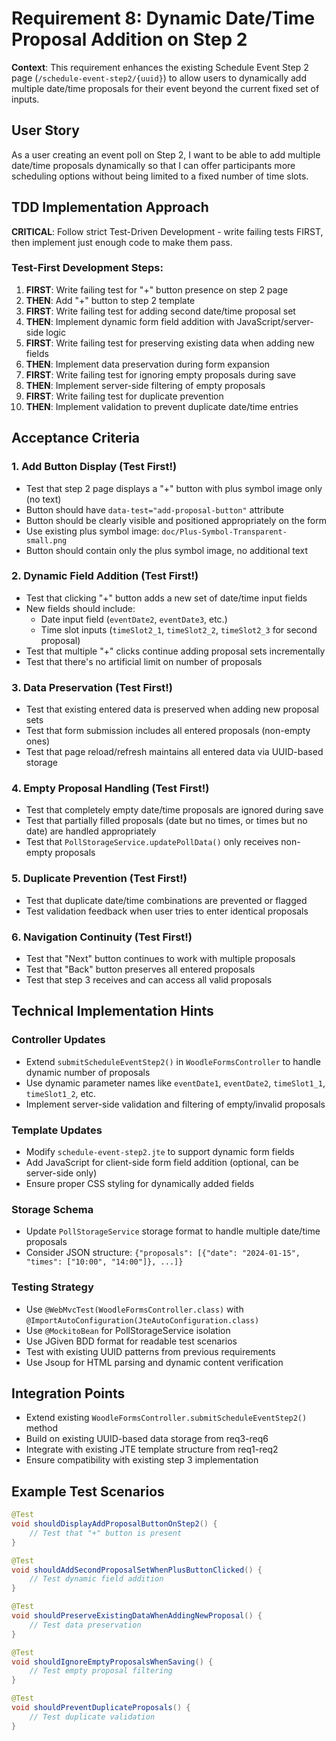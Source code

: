 # Requirement 8: Dynamic Date/Time Proposal Addition on Step 2

**Context**: This requirement enhances the existing Schedule Event Step 2 page (`/schedule-event-step2/{uuid}`) to allow users to dynamically add multiple date/time proposals for their event beyond the current fixed set of inputs.

## User Story
As a user creating an event poll on Step 2, I want to be able to add multiple date/time proposals dynamically so that I can offer participants more scheduling options without being limited to a fixed number of time slots.

## TDD Implementation Approach
**CRITICAL**: Follow strict Test-Driven Development - write failing tests FIRST, then implement just enough code to make them pass.

### Test-First Development Steps:

1. **FIRST**: Write failing test for "+" button presence on step 2 page
2. **THEN**: Add "+" button to step 2 template
3. **FIRST**: Write failing test for adding second date/time proposal set
4. **THEN**: Implement dynamic form field addition with JavaScript/server-side logic
5. **FIRST**: Write failing test for preserving existing data when adding new fields
6. **THEN**: Implement data preservation during form expansion
7. **FIRST**: Write failing test for ignoring empty proposals during save
8. **THEN**: Implement server-side filtering of empty proposals
9. **FIRST**: Write failing test for duplicate prevention
10. **THEN**: Implement validation to prevent duplicate date/time entries

## Acceptance Criteria

### 1. Add Button Display (Test First!)
- Test that step 2 page displays a "+" button with plus symbol image only (no text)
- Button should have `data-test="add-proposal-button"` attribute
- Button should be clearly visible and positioned appropriately on the form
- Use existing plus symbol image: `doc/Plus-Symbol-Transparent-small.png`
- Button should contain only the plus symbol image, no additional text

### 2. Dynamic Field Addition (Test First!)
- Test that clicking "+" button adds a new set of date/time input fields
- New fields should include:
  - Date input field (`eventDate2`, `eventDate3`, etc.)
  - Time slot inputs (`timeSlot2_1`, `timeSlot2_2`, `timeSlot2_3` for second proposal)
- Test that multiple "+" clicks continue adding proposal sets incrementally
- Test that there's no artificial limit on number of proposals

### 3. Data Preservation (Test First!)
- Test that existing entered data is preserved when adding new proposal sets
- Test that form submission includes all entered proposals (non-empty ones)
- Test that page reload/refresh maintains all entered data via UUID-based storage

### 4. Empty Proposal Handling (Test First!)
- Test that completely empty date/time proposals are ignored during save
- Test that partially filled proposals (date but no times, or times but no date) are handled appropriately
- Test that `PollStorageService.updatePollData()` only receives non-empty proposals

### 5. Duplicate Prevention (Test First!)
- Test that duplicate date/time combinations are prevented or flagged
- Test validation feedback when user tries to enter identical proposals

### 6. Navigation Continuity (Test First!)
- Test that "Next" button continues to work with multiple proposals
- Test that "Back" button preserves all entered proposals
- Test that step 3 receives and can access all valid proposals

## Technical Implementation Hints

### Controller Updates
- Extend `submitScheduleEventStep2()` in `WoodleFormsController` to handle dynamic number of proposals
- Use dynamic parameter names like `eventDate1`, `eventDate2`, `timeSlot1_1`, `timeSlot1_2`, etc.
- Implement server-side validation and filtering of empty/invalid proposals

### Template Updates
- Modify `schedule-event-step2.jte` to support dynamic form fields
- Add JavaScript for client-side form field addition (optional, can be server-side only)
- Ensure proper CSS styling for dynamically added fields

### Storage Schema
- Update `PollStorageService` storage format to handle multiple date/time proposals
- Consider JSON structure: `{"proposals": [{"date": "2024-01-15", "times": ["10:00", "14:00"]}, ...]}`

### Testing Strategy
- Use `@WebMvcTest(WoodleFormsController.class)` with `@ImportAutoConfiguration(JteAutoConfiguration.class)`
- Use `@MockitoBean` for PollStorageService isolation
- Use JGiven BDD format for readable test scenarios
- Test with existing UUID patterns from previous requirements
- Use Jsoup for HTML parsing and dynamic content verification

## Integration Points
- Extend existing `WoodleFormsController.submitScheduleEventStep2()` method
- Build on existing UUID-based data storage from req3-req6
- Integrate with existing JTE template structure from req1-req2
- Ensure compatibility with existing step 3 implementation

## Example Test Scenarios

```java
@Test
void shouldDisplayAddProposalButtonOnStep2() {
    // Test that "+" button is present
}

@Test
void shouldAddSecondProposalSetWhenPlusButtonClicked() {
    // Test dynamic field addition
}

@Test
void shouldPreserveExistingDataWhenAddingNewProposal() {
    // Test data preservation
}

@Test
void shouldIgnoreEmptyProposalsWhenSaving() {
    // Test empty proposal filtering
}

@Test
void shouldPreventDuplicateProposals() {
    // Test duplicate validation
}
```